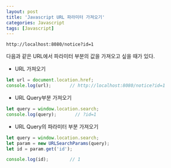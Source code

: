```yaml
---
layout: post
title: 'Javascript URL 파라미터 가져오기'
categories: Javascript
tags: [Javascript]
---
```


```
http://localhost:8080/notice?id=1
```
다음과 같은 URL에서 파라미터 부분의 값을 가져오고 싶을 때가 있다.

- URL 가져오기
  
```Javascript
let url = document.location.href;
console.log(url);       // http://localhost:8080/notice?id=1
```

- URL Query부분 가져오기
 
```Javascript
let query = window.location.search;
console.log(query);       // ?id=1
```

- URL Query의 파라미터 부분 가져오기

```Javascript
let query = window.location.search;
let param = new URLSearchParams(query);
let id = param.get('id');

console.log(id);        // 1
```